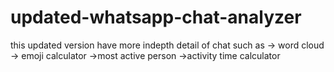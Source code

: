 # updated-whatsapp-chat-analyzer

this updated version have more indepth detail of chat such as
-> word cloud
-> emoji calculator
->most active person
->activity time calculator
